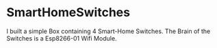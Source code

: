# SmartHomeSwitches
I built a simple Box containing 4 Smart-Home Switches. The Brain of the Switches is a Esp8266-01 Wifi Module.
